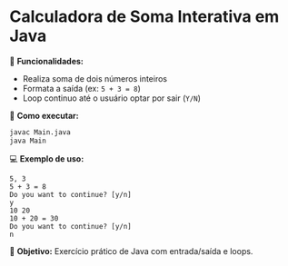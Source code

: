 # Calculadora de Soma Interativa em Java

🔹 **Funcionalidades:**
- Realiza soma de dois números inteiros
- Formata a saída (ex: `5 + 3 = 8`)
- Loop continuo até o usuário optar por sair (`Y/N`)

🚀 **Como executar:**
```bash
javac Main.java
java Main
```

💻 **Exemplo de uso:**
```
5, 3
5 + 3 = 8
Do you want to continue? [y/n]
y
10 20
10 + 20 = 30
Do you want to continue? [y/n]
n
```

🎯 **Objetivo:** Exercício prático de Java com entrada/saída e loops.
